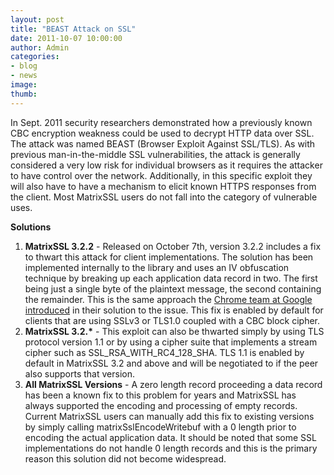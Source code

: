 ```yaml
---
layout: post
title: "BEAST Attack on SSL"
date: 2011-10-07 10:00:00
author: Admin
categories:
- blog
- news
image:
thumb:
---
```

In Sept. 2011 security researchers demonstrated how a previously known CBC encryption weakness could be used to decrypt HTTP data over SSL. The attack was named BEAST (Browser Exploit Against SSL/TLS).  As with previous man-in-the-middle SSL vulnerabilities, the attack is generally considered a very low risk for individual browsers as it requires the attacker to have control over the network.  Additionally, in this specific exploit they will also have to have a mechanism to elicit known HTTPS responses from the client. Most MatrixSSL users do not fall into the category of vulnerable uses.
<p/>
<b>Solutions</b>
<ol>
<li><b>MatrixSSL 3.2.2</b> - Released on October 7th, version 3.2.2 includes a fix to thwart this attack for client implementations.  The solution has been implemented internally to the library and uses an IV obfuscation technique by breaking up each application data record in two. The first being just a single byte of the plaintext message, the second containing the remainder.  This is the same approach the <a href="http://src.chromium.org/viewvc/chrome?view=rev&revision=97269" target='_new'>Chrome team at Google introduced</a> in their solution to the issue. This fix is enabled by default for clients that are using SSLv3 or TLS1.0 coupled with a CBC block cipher.</li>
<li><b>MatrixSSL 3.2.*</b> - This exploit can also be thwarted simply by using TLS protocol version 1.1 or by using a cipher suite that implements a stream cipher such as SSL_RSA_WITH_RC4_128_SHA. TLS 1.1 is enabled by default in MatrixSSL 3.2 and above and will be negotiated to if the peer also supports that version.</li>
<li><b>All MatrixSSL Versions</b> - A zero length record proceeding a data record has been a known fix to this problem for years and MatrixSSL has always supported the encoding and processing of empty records.  Current MatrixSSL users can manually add this fix to existing versions by simply calling matrixSslEncodeWritebuf with a 0 length prior to encoding the actual application data.  It should be noted that some SSL implementations do not handle 0 length records and this is the primary reason this solution did not become widespread.</li>
</ol>
